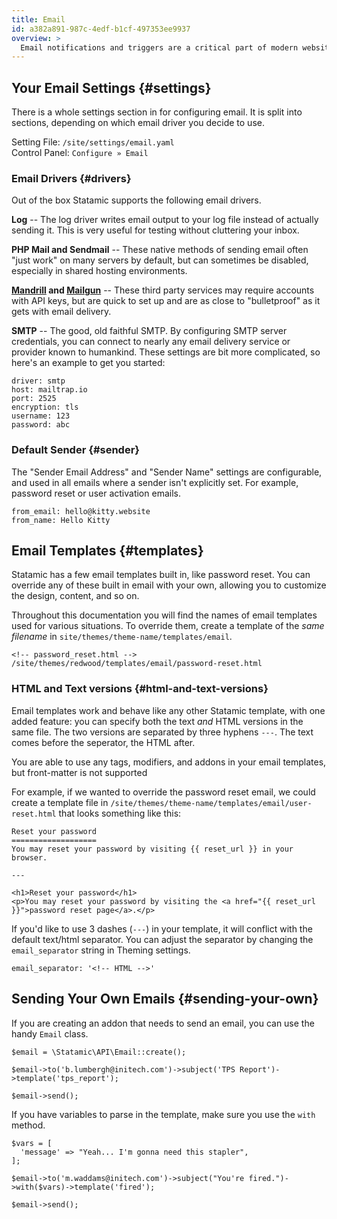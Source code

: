 ```yaml
---
title: Email
id: a382a891-987c-4edf-b1cf-497353ee9937
overview: >
  Email notifications and triggers are a critical part of modern websites. Statamic has a number of options for configuring, testing, and delivering email.
---
```

## Your Email Settings {#settings}

There is a whole settings section in for configuring email. It is split into sections, depending on which email driver you decide to use.

Setting File: `/site/settings/email.yaml`  
Control Panel: `Configure » Email`

### Email Drivers {#drivers}

Out of the box Statamic supports the following email drivers.

**Log** -- The log driver writes email output to your log file instead of actually sending it. This is very useful for testing without cluttering your inbox.

**PHP Mail and Sendmail** -- These native methods of sending email often "just work" on many servers by default, but can sometimes be disabled, especially in shared hosting environments.

**[Mandrill](https://mandrillapp.com) and [Mailgun](https://www.mailgun.com/)** -- These third party services may require accounts with API keys, but are quick to set up and are as close to "bulletproof" as it gets with email delivery.

**SMTP** -- The good, old faithful SMTP. By configuring SMTP server credentials, you can connect to nearly any email delivery service or provider known to humankind. These settings are bit more complicated, so here's an example to get you started:

```
driver: smtp
host: mailtrap.io
port: 2525
encryption: tls
username: 123
password: abc
```

### Default Sender {#sender}

The "Sender Email Address" and "Sender Name" settings are configurable, and used in all emails where a sender isn't explicitly set. For example, password reset or user activation emails.

```
from_email: hello@kitty.website
from_name: Hello Kitty
```

## Email Templates {#templates}

Statamic has a few email templates built in, like password reset. You can override any of these built in email with your own, allowing you to
customize the design, content, and so on.

Throughout this documentation you will find the names of email templates used for various situations. To override them, create a template of the _same filename_ in `site/themes/theme-name/templates/email`.

```
<!-- password_reset.html -->
/site/themes/redwood/templates/email/password-reset.html
```

### HTML and Text versions {#html-and-text-versions}

Email templates work and behave like any other Statamic template, with one added feature: you can specify both the text _and_ HTML versions in the same file. The two versions are separated by three hyphens `---`. The text comes before the seperator, the HTML after.

You are able to use any tags, modifiers, and addons in your email templates, but front-matter is not supported

For example, if we wanted to override the password reset email, we could create a template file in `/site/themes/theme-name/templates/email/user-reset.html` that looks something like this:

```
Reset your password
===================
You may reset your password by visiting {{ reset_url }} in your browser.

---

<h1>Reset your password</h1>
<p>You may reset your password by visiting the <a href="{{ reset_url }}">password reset page</a>.</p>
```

If you'd like to use 3 dashes (`---`) in your template, it will conflict with the default text/html separator. You can adjust the separator by changing the `email_separator` string in Theming settings.

``` .language-yaml
email_separator: '<!-- HTML -->'
```


## Sending Your Own Emails {#sending-your-own}

If you are creating an addon that needs to send an email, you can use the handy `Email` class.

``` .language-php
$email = \Statamic\API\Email::create();

$email->to('b.lumbergh@initech.com')->subject('TPS Report')->template('tps_report');

$email->send();
```

If you have variables to parse in the template, make sure you use the `with` method.

```.language-php
$vars = [
  'message' => "Yeah... I'm gonna need this stapler",
];

$email->to('m.waddams@initech.com')->subject("You're fired.")->with($vars)->template('fired');

$email->send();
```
